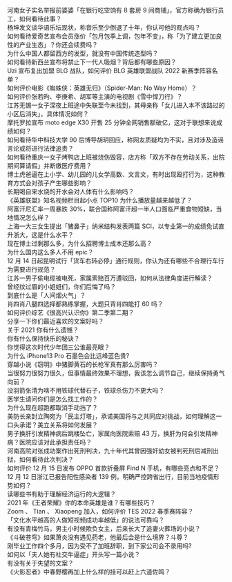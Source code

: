 河南女子实名举报前婆婆「在银行吃空饷有 8 套房 9 间商铺」，官方称确为银行员工，如何看待此事？  
杨坤发文谈华语乐坛现状，称音乐至少倒退了十年，你认可他的观点吗？  
如何看待爱奇艺宣布会员涨价「包月包季上调，包年不变」，称「为了建立更加良性的产业生态」？你还会续费吗？  
为什么中国人都留西方的发型，就没有中国传统造型吗？  
如何看待新西兰宣布将禁止下一代人吸烟？背后都有哪些原因？  
Uzi 宣布复出加盟 BLG 战队，如何评价 BLG 英雄联盟战队 2022 新赛季阵容名单？  
如何评价电影《蜘蛛侠：英雄无归》（Spider-Man: No Way Home）？  
如何评价张若昀、李庚希、胡军等主演的电视剧《雪中悍刀行》？  
江苏无锡一女子深夜上班途中失联至今未找到，其母亲称「女儿进入本不该路过的小区后消失」，具体情况如何？  
摩托罗拉宣布 moto edge X30 开售 25 分钟全网销售额破亿，这对于联想来说成绩如何？  
如何看待华中科技大学 90 后博导胡玥回应，称网友质疑均为不实，且对涉及造谣言论或将进行法律追责？  
如何看待重庆一女子烤鸭店上班被烧伤毁容，店方称「双方不存在劳动关系，出院期间算请假」并断缴医疗费用？  
博士虎爸逼在上小学、幼儿园的儿女学高数、文言文，有时出现殴打行为，这种教育方式会对孩子产生哪些影响？  
长期喝自来水烧的开水会对人体有什么影响吗？  
《英雄联盟》知名视频栏目起小点 TOP10 为什么播放量越来越低了？  
阿富汗尼汇率一周暴跌 30%，联合国称阿富汗超一半人口面临严重食物短缺，当地情况怎么样？  
上海一大三女生提出「猪鼻子」纳米结构发表两篇 SCI，以专业第一的成绩免试直升浙大，这是什么水平？  
现在博士过剩那么多，为什么招聘博士成本还那么高？  
为什么国内这么多人不用 epic？  
12 月 14 日起昆明试行「货车右转必停」通行规则，你认为还有哪些不合理行车行为需要进行规范？  
江苏一男子偷电缆被电死，家属索赔百万遭驳回，如何从法律角度进行解读？  
曾经纹过眉的小姐姐们，你们后悔了吗？  
到底什么是「人间烟火气」？  
肖四肖八腿四选择都熟练掌握，大题只背肖四能打 60 吗？  
如何评价综艺《很高兴认识你》第二季第二期？  
分享一下你们最近喜欢的文案好吗？  
关于 2021 你有什么遗憾？  
你有什么保持快乐的秘诀？  
你觉得这次时代少年团三公谁最亮眼？  
为什么 iPhone13 Pro 石墨色会比远峰蓝色贵?  
穿越小说《窃明》中猪脚黄石的长枪军真有那么厉害吗？  
当很努力很努力很久，但事情最终效果不理想，我该怎么调节自己，继续保持勇气向前？  
没羽箭张清为啥不用铁球代替石子，铁球杀伤力不更大吗？  
医学生请问你们是怎么找工作的？  
为什么现在超跑都取消手动挡了？  
美防长亲封立陶宛为「民主灯塔」，承诺美国将与之共同应对挑战，如何理解这一口头承诺？美立关系将如何发展？  
男子换肝引发精神病后跳楼坠亡，家属向医院索赔 43 万，换肝为何会引发精神病？医院应该对此承担责任吗？  
河南高院对张成功案作出死刑判决，九十年代其曾因强奸幼女被判死刑后减刑出狱，如何看待此次判决？  
如何评价 12 月 15 日发布 OPPO 首款折叠屏 Find N 手机，有哪些亮点和不足？  
12 月 12 日浙江已报告阳性感染者 139 例，明确严控跨省出行，目前当地疫情形势如何？  
读哪些书有助于理解经济运行的大逻辑？  
2021 年《王者荣耀》你的本命英雄是谁？有哪些技巧？  
Zoom 、 Tian 、 Xiaopeng 加入，如何评价 TES 2022 春季赛阵容？  
「文化水平越高的人做短视频成功率越低」的说法可靠吗？  
有没有青梅竹马，男主小时候欺负女主，后来长大了追妻火葬场的小说？  
《斗破苍穹》如果萧炎没有遇见药老，他最后会是什么境界？斗尊？  
刚毕业工作四个多月，因为受不了加班辞职，到下家公司会不录用吗?  
如何以「夫人她有社交牛逼症」开头写一篇小说？  
有没有关于失望的文案？  
《火影忍者》中春野樱再加上什么样的挂可以赶上六道佐鸣？  
